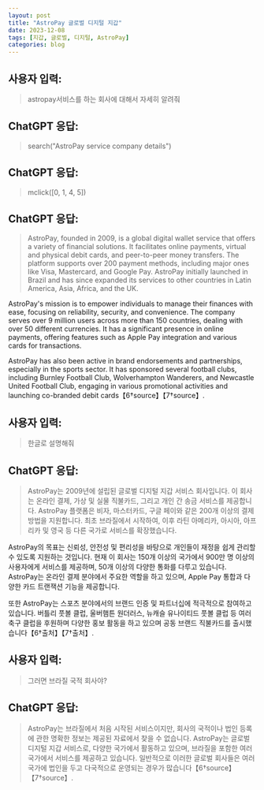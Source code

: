 ```yaml
---
layout: post
title: "AstroPay 글로벌 디지털 지갑"
date: 2023-12-08
tags: [지갑, 글로벌, 디지털, AstroPay]
categories: blog
---
```


## 사용자 입력:
> astropay서비스를 하는 회사에 대해서 자세히 알려줘

## ChatGPT 응답:
> search("AstroPay service company details")

## ChatGPT 응답:
> mclick([0, 1, 4, 5])

## ChatGPT 응답:
> AstroPay, founded in 2009, is a global digital wallet service that offers a variety of financial solutions. It facilitates online payments, virtual and physical debit cards, and peer-to-peer money transfers. The platform supports over 200 payment methods, including major ones like Visa, Mastercard, and Google Pay. AstroPay initially launched in Brazil and has since expanded its services to other countries in Latin America, Asia, Africa, and the UK.

AstroPay's mission is to empower individuals to manage their finances with ease, focusing on reliability, security, and convenience. The company serves over 9 million users across more than 150 countries, dealing with over 50 different currencies. It has a significant presence in online payments, offering features such as Apple Pay integration and various cards for transactions.

AstroPay has also been active in brand endorsements and partnerships, especially in the sports sector. It has sponsored several football clubs, including Burnley Football Club, Wolverhampton Wanderers, and Newcastle United Football Club, engaging in various promotional activities and launching co-branded debit cards【6†source】【7†source】.

## 사용자 입력:
> 한글로 설명해줘

## ChatGPT 응답:
> AstroPay는 2009년에 설립된 글로벌 디지털 지갑 서비스 회사입니다. 이 회사는 온라인 결제, 가상 및 실물 직불카드, 그리고 개인 간 송금 서비스를 제공합니다. AstroPay 플랫폼은 비자, 마스터카드, 구글 페이와 같은 200개 이상의 결제 방법을 지원합니다. 최초 브라질에서 시작하여, 이후 라틴 아메리카, 아시아, 아프리카 및 영국 등 다른 국가로 서비스를 확장했습니다.

AstroPay의 목표는 신뢰성, 안전성 및 편리성을 바탕으로 개인들이 재정을 쉽게 관리할 수 있도록 지원하는 것입니다. 현재 이 회사는 150개 이상의 국가에서 900만 명 이상의 사용자에게 서비스를 제공하며, 50개 이상의 다양한 통화를 다루고 있습니다. AstroPay는 온라인 결제 분야에서 주요한 역할을 하고 있으며, Apple Pay 통합과 다양한 카드 트랜잭션 기능을 제공합니다.

또한 AstroPay는 스포츠 분야에서의 브랜드 인증 및 파트너십에 적극적으로 참여하고 있습니다. 버틀리 풋볼 클럽, 울버햄튼 원더러스, 뉴캐슬 유나이티드 풋볼 클럽 등 여러 축구 클럽을 후원하며 다양한 홍보 활동을 하고 있으며 공동 브랜드 직불카드를 출시했습니다【6†출처】【7†출처】.

## 사용자 입력:
> 그러면 브라질 국적 회사야?

## ChatGPT 응답:
> AstroPay는 브라질에서 처음 시작된 서비스이지만, 회사의 국적이나 법인 등록에 관한 명확한 정보는 제공된 자료에서 찾을 수 없습니다. AstroPay는 글로벌 디지털 지갑 서비스로, 다양한 국가에서 활동하고 있으며, 브라질을 포함한 여러 국가에서 서비스를 제공하고 있습니다. 일반적으로 이러한 글로벌 회사들은 여러 국가에 법인을 두고 다국적으로 운영되는 경우가 많습니다【6†source】【7†source】.

